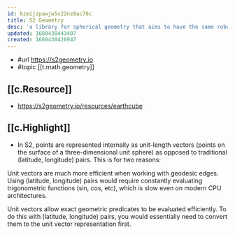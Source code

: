```yaml
---
id: kzmijzpawjw5x22nz8ac76c
title: S2 Geometry
desc: 'a library for spherical geometry that aims to have the same robustness, flexibility, and performance as the very best planar geometry libraries'
updated: 1680430443407
created: 1680430426947
---
```


- #url https://s2geometry.io
- #topic [[t.math.geometry]] 

## [[c.Resource]]

- https://s2geometry.io/resources/earthcube

## [[c.Highlight]]

- In S2, points are represented internally as unit-length vectors (points on the surface of a three-dimensional unit sphere) as opposed to traditional (latitude, longitude) pairs. This is for two reasons:

Unit vectors are much more efficient when working with geodesic edges. Using (latitude, longitude) pairs would require constantly evaluating trigonometric functions (sin, cos, etc), which is slow even on modern CPU architectures.

Unit vectors allow exact geometric predicates to be evaluated efficiently. To do this with (latitude, longitude) pairs, you would essentially need to convert them to the unit vector representation first.
